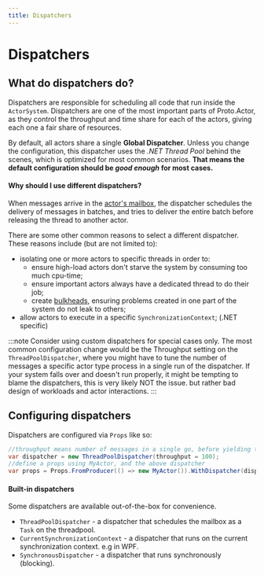 ```yaml
---
title: Dispatchers
---
```


# Dispatchers

## What do dispatchers do?

Dispatchers are responsible for scheduling all code that run inside the `ActorSystem`.
Dispatchers are one of the most important parts of Proto.Actor, as they control the throughput and
time share for each of the actors, giving each one a fair share of resources.

By default, all actors share a single **Global Dispatcher**.
Unless you change the configuration, this dispatcher uses the _.NET Thread Pool_ behind the scenes,
which is optimized for most common scenarios.
**That means the default configuration should be _good enough_ for most cases.**

#### Why should I use different dispatchers?

When messages arrive in the [actor's mailbox](mailboxes.md), the dispatcher schedules the delivery of
messages in batches, and tries to deliver the entire batch before releasing the thread to another actor.

There are some other common reasons to select a different dispatcher. These reasons include (but are not limited to):

- isolating one or more actors to specific threads in order to:
  - ensure high-load actors don't starve the system by consuming too much cpu-time;
  - ensure important actors always have a dedicated thread to do their job;
  - create [bulkheads](http://skife.org/architecture/fault-tolerance/2009/12/31/bulkheads.html), ensuring problems created in one part of the system do not leak to others;
- allow actors to execute in a specific `SynchronizationContext`; (.NET specific)

:::note
Consider using custom dispatchers for special cases only.
The most common configuration change would be the Throughput setting on the `ThreadPoolDispatcher`, where you might have to tune the number of messages a specific actor type process in a single run of the dispatcher.
If your system falls over and doesn't run properly, it might be tempting to blame the dispatchers, this is very likely NOT the issue. but rather bad design of workloads and actor interactions.
:::

## Configuring dispatchers

Dispatchers are configured via `Props` like so:

```csharp
//throughput means number of messages in a single go, before yielding the thread back
var dispatcher = new ThreadPoolDispatcher(throughput = 100);
//define a props using MyActor, and the above dispatcher
var props = Props.FromProducer(() => new MyActor()).WithDispatcher(dispatcher);
```

#### Built-in dispatchers

Some dispatchers are available out-of-the-box for convenience.

- `ThreadPoolDispatcher` - a dispatcher that schedules the mailbox as a `Task` on the threadpool.
- `CurrentSynchronizationContext` - a dispatcher that runs on the current synchronization context. e.g in WPF.
- `SynchronousDispatcher` - a dispatcher that runs synchronously (blocking).
